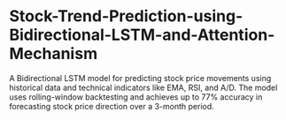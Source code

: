 # Stock-Trend-Prediction-using-Bidirectional-LSTM-and-Attention-Mechanism
A Bidirectional LSTM model for predicting stock price movements using historical data and technical indicators like EMA, RSI, and A/D. The model uses rolling-window backtesting and achieves up to 77% accuracy in forecasting stock price direction over a 3-month period.
